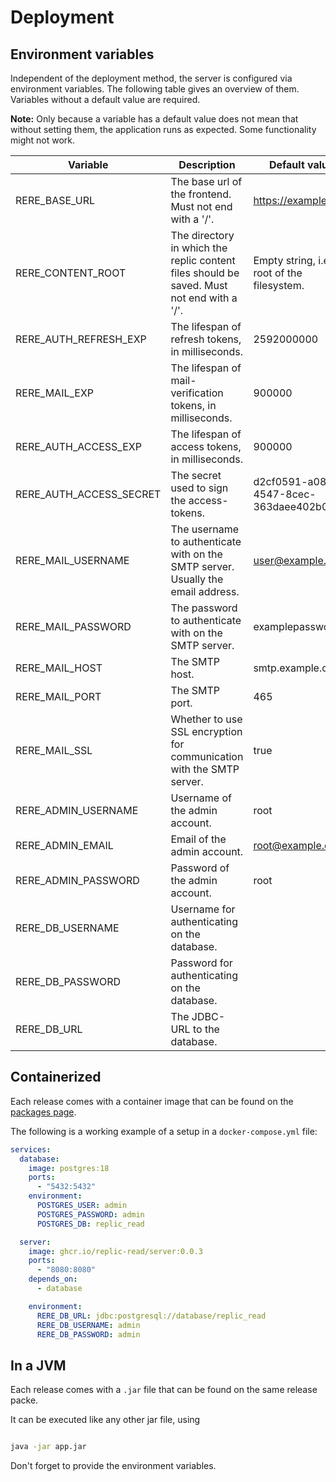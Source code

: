 # Deployment

## Environment variables

Independent of the deployment method, the server is configured via environment variables. The following table gives an
overview of them. Variables without a default value are required.

**Note:** Only because a variable has a default value does not mean that without setting them, the application runs as
expected. Some functionality might not work.

| Variable                | Description                                                                               | Default value                                  | Example                              |
|-------------------------|-------------------------------------------------------------------------------------------|------------------------------------------------|--------------------------------------|
| RERE_BASE_URL           | The base url of the frontend. Must not end with a '/'.                                    | https://example.com                            | https://example.com                  |
| RERE_CONTENT_ROOT       | The directory in which the replic content files should be saved. Must not end with a '/'. | Empty string, i.e. the root of the filesystem. | /home/john/documents/replic_content  |
| RERE_AUTH_REFRESH_EXP   | The lifespan of refresh tokens, in milliseconds.                                          | 2592000000                                     | 2592000000                           |
| RERE_MAIL_EXP           | The lifespan of mail-verification tokens, in milliseconds.                                | 900000                                         | 900000                               |
| RERE_AUTH_ACCESS_EXP    | The lifespan of access tokens, in milliseconds.                                           | 900000                                         | 900000                               |
| RERE_AUTH_ACCESS_SECRET | The secret used to sign the access-tokens.                                                | d2cf0591-a08d-4547-8cec-363daee402b0           | i-am-a-GR/&"BD§)"D§"-secret          |
| RERE_MAIL_USERNAME      | The username to authenticate with on the SMTP server. Usually the email address.          | user@example.com                               | user@example.com                     |
| RERE_MAIL_PASSWORD      | The password to authenticate with on the SMTP server.                                     | examplepassword                                | examplepassword                      |
| RERE_MAIL_HOST          | The SMTP host.                                                                            | smtp.example.com                               | smtp.example.com                     |
| RERE_MAIL_PORT          | The SMTP port.                                                                            | 465                                            | 465                                  |
| RERE_MAIL_SSL           | Whether to use SSL encryption for communication with the SMTP server.                     | true                                           | true                                 |
| RERE_ADMIN_USERNAME     | Username of the admin account.                                                            | root                                           | root                                 |
| RERE_ADMIN_EMAIL        | Email of the admin account.                                                               | root@example.com                               | root@example.com                     |
| RERE_ADMIN_PASSWORD     | Password of the admin account.                                                            | root                                           | root                                 |
| RERE_DB_USERNAME        | Username for authenticating on the database.                                              |                                                | root                                 |
| RERE_DB_PASSWORD        | Password for authenticating on the database.                                              |                                                | root                                 |
| RERE_DB_URL             | The JDBC-URL to the database.                                                             |                                                | jdbc/postgres://database/replic_read |

## Containerized

Each release comes with a container image that can be found on
the [packages page](https://github.com/replic-read/server/pkgs/container/server).

The following is a working example of a setup in a `docker-compose.yml` file:

```yaml
services:
  database:
    image: postgres:18
    ports:
      - "5432:5432"
    environment:
      POSTGRES_USER: admin
      POSTGRES_PASSWORD: admin
      POSTGRES_DB: replic_read

  server:
    image: ghcr.io/replic-read/server:0.0.3
    ports:
      - "8080:8080"
    depends_on:
      - database

    environment:
      RERE_DB_URL: jdbc:postgresql://database/replic_read
      RERE_DB_USERNAME: admin
      RERE_DB_PASSWORD: admin
```

## In a JVM

Each release comes with a `.jar` file that can be found on the same release packe.

It can be executed like any other jar file, using

```bash

java -jar app.jar
```

Don't forget to provide the environment variables.